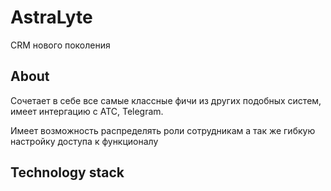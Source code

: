 # AstraLyte

CRM нового поколения

## About

<p>Сочетает в себе все самые классные фичи из других подобных систем, имеет интергацию с ATC, Telegram. </p> 
<p>Имеет возможность распределять роли сотрудникам а так же гибкую настройку доступа к функционалу</p>

## Technology stack
